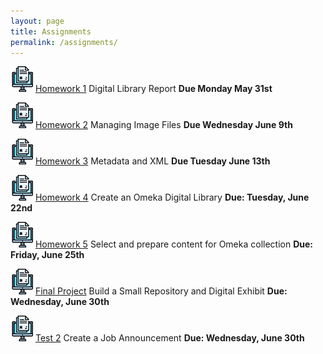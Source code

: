 ```yaml
---
layout: page
title: Assignments
permalink: /assignments/
---
```


![homework](/assets/hw.jpg) [Homework 1](https://markwolfeman.github.io/ist653/assignments/homework1.html) Digital Library Report **Due Monday May 31st**

![homework](/assets/hw.jpg) [Homework 2](https://markwolfeman.github.io/ist653/assignments/homework2.html) Managing Image Files **Due Wednesday June 9th**

![homework](/assets/hw.jpg) [Homework 3](https://markwolfeman.github.io/ist653/assignments/homework3.html) Metadata and XML **Due Tuesday June 13th**

![homework](/assets/hw.jpg) [Homework 4](https://markwolfeman.github.io/ist653/assignments/homework4.html) Create an Omeka Digital Library **Due: Tuesday, June 22nd**

![homework](/assets/hw.jpg) [Homework 5](https://markwolfeman.github.io/ist653/assignments/homework5.html) Select and prepare content for Omeka collection **Due: Friday, June 25th**

![homework](/assets/hw.jpg) [Final Project](https://markwolfeman.github.io/ist653/assignments/finalproject.html) Build a Small Repository and Digital Exhibit **Due: Wednesday, June 30th**

![homework](/assets/hw.jpg) [Test 2](https://markwolfeman.github.io/ist653/assignments/test2.html) Create a Job Announcement **Due: Wednesday, June 30th**



